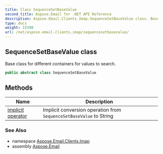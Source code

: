 ```yaml
---
title: Class SequenceSetBaseValue
second_title: Aspose.Email for .NET API Reference
description: Aspose.Email.Clients.Imap.SequenceSetBaseValue class. Base class for different containers for values to search
type: docs
weight: 15390
url: /net/aspose.email.clients.imap/sequencesetbasevalue/
---
```

## SequenceSetBaseValue class

Base class for different containers for values to search.

```csharp
public abstract class SequenceSetBaseValue
```

## Methods

| Name | Description |
| --- | --- |
| [implicit operator](../../aspose.email.clients.imap/sequencesetbasevalue/op_implicit/) | Implicit conversion operation from `SequenceSetBaseValue` to String |

### See Also

* namespace [Aspose.Email.Clients.Imap](../../aspose.email.clients.imap/)
* assembly [Aspose.Email](../../)


